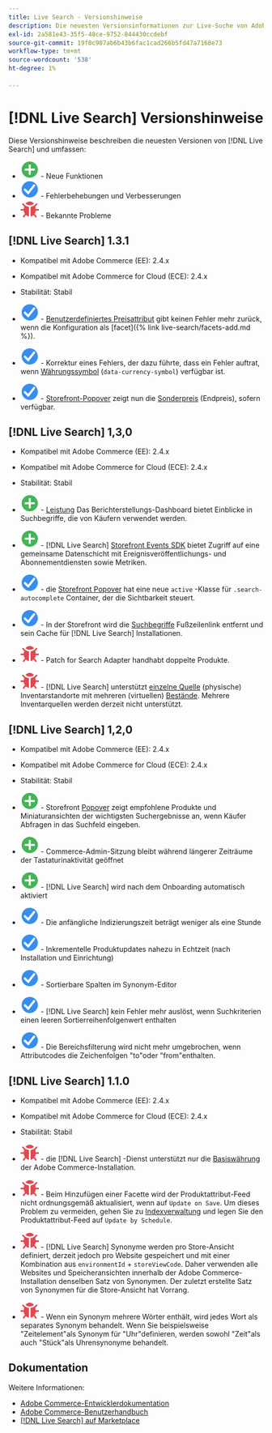 ```yaml
---
title: Live Search - Versionshinweise
description: Die neuesten Versionsinformationen zur Live-Suche von Adobe Commerce.
exl-id: 2a581e43-35f5-48ce-9752-844430ccdebf
source-git-commit: 19f0c987ab6b43b6fac1cad266b5fd47a7168e73
workflow-type: tm+mt
source-wordcount: '538'
ht-degree: 1%

---
```


# [!DNL Live Search] Versionshinweise

Diese Versionshinweise beschreiben die neuesten Versionen von [!DNL Live Search] und umfassen:

* ![Neu](../assets/new.svg) - Neue Funktionen
* ![Fehlerbehebung](../assets/fix.svg) - Fehlerbehebungen und Verbesserungen
* ![Fehler](../assets/bug.svg) - Bekannte Probleme

## [!DNL Live Search] 1.3.1

* Kompatibel mit Adobe Commerce (EE): 2.4.x
* Kompatibel mit Adobe Commerce for Cloud (ECE): 2.4.x
* Stabilität: Stabil

* ![Fehlerbehebung](../assets/fix.svg) - [Benutzerdefiniertes Preisattribut](https://docs.magento.com/user-guide/stores/attributes-input-types.html) gibt keinen Fehler mehr zurück, wenn die Konfiguration als [facet]({% link live-search/facets-add.md %}).
* ![Fehlerbehebung](../assets/fix.svg) - Korrektur eines Fehlers, der dazu führte, dass ein Fehler auftrat, wenn [Währungssymbol](https://docs.magento.com/user-guide/stores/currency-symbols.html) (`data-currency-symbol`) verfügbar ist.
* ![Fehlerbehebung](../assets/fix.svg) - [Storefront-Popover](storefront-popover.md) zeigt nun die [Sonderpreis](https://docs.magento.com/user-guide/catalog/product-price-special.html) (Endpreis), sofern verfügbar.

## [!DNL Live Search] 1,3,0

* Kompatibel mit Adobe Commerce (EE): 2.4.x
* Kompatibel mit Adobe Commerce for Cloud (ECE): 2.4.x
* Stabilität: Stabil

* ![Neu](../assets/new.svg) - [Leistung](https://docs.magento.com/user-guide/live-search/performance.html) Das Berichterstellungs-Dashboard bietet Einblicke in Suchbegriffe, die von Käufern verwendet werden.
* ![Neu](../assets/new.svg) - [!DNL Live Search] [Storefront Events SDK](https://devdocs.magento.com/shared-services/storefront-events-sdk.html) bietet Zugriff auf eine gemeinsame Datenschicht mit Ereignisveröffentlichungs- und Abonnementdiensten sowie Metriken.
* ![Fehlerbehebung](../assets/fix.svg) - die [Storefront Popover](https://devdocs.magento.com/live-search/storefront-popover.html) hat eine neue `active` -Klasse für `.search-autocomplete` Container, der die Sichtbarkeit steuert.
* ![Fehlerbehebung](../assets/fix.svg) - In der Storefront wird die [Suchbegriffe](https://docs.magento.com/user-guide/marketing/search-terms-popular.html) Fußzeilenlink entfernt und sein Cache für [!DNL Live Search] Installationen.
* ![Fehler](../assets/bug.svg) - Patch for Search Adapter handhabt doppelte Produkte.
* ![Fehler](../assets/bug.svg) - [!DNL Live Search] unterstützt [einzelne Quelle](https://docs.magento.com/user-guide/catalog/inventory-sources.html) (physische) Inventarstandorte mit mehreren (virtuellen) [Bestände](https://docs.magento.com/user-guide/catalog/inventory-stock.html). Mehrere Inventarquellen werden derzeit nicht unterstützt.

## [!DNL Live Search] 1,2,0

* Kompatibel mit Adobe Commerce (EE): 2.4.x
* Kompatibel mit Adobe Commerce for Cloud (ECE): 2.4.x
* Stabilität: Stabil

* ![Neu](../assets/new.svg) - Storefront [Popover](storefront-popover.md) zeigt empfohlene Produkte und Miniaturansichten der wichtigsten Suchergebnisse an, wenn Käufer Abfragen in das Suchfeld eingeben.
* ![Neu](../assets/new.svg) - Commerce-Admin-Sitzung bleibt während längerer Zeiträume der Tastaturinaktivität geöffnet
* ![Neu](../assets/new.svg) - [!DNL Live Search] wird nach dem Onboarding automatisch aktiviert
* ![Fehlerbehebung](../assets/fix.svg) - Die anfängliche Indizierungszeit beträgt weniger als eine Stunde
* ![Fehlerbehebung](../assets/fix.svg) - Inkrementelle Produktupdates nahezu in Echtzeit (nach Installation und Einrichtung)
* ![Fehlerbehebung](../assets/fix.svg) - Sortierbare Spalten im Synonym-Editor
* ![Fehlerbehebung](../assets/fix.svg) - [!DNL Live Search] kein Fehler mehr auslöst, wenn Suchkriterien einen leeren Sortierreihenfolgenwert enthalten
* ![Fehlerbehebung](../assets/fix.svg) - Die Bereichsfilterung wird nicht mehr umgebrochen, wenn Attributcodes die Zeichenfolgen &quot;to&quot;oder &quot;from&quot;enthalten.

## [!DNL Live Search] 1.1.0

* Kompatibel mit Adobe Commerce (EE): 2.4.x
* Kompatibel mit Adobe Commerce for Cloud (ECE): 2.4.x
* Stabilität: Stabil

* ![Fehler](../assets/bug.svg) - die [!DNL Live Search] -Dienst unterstützt nur die [Basiswährung](https://docs.magento.com/user-guide/stores/currency-configuration.html) der Adobe Commerce-Installation.
* ![Fehler](../assets/bug.svg) - Beim Hinzufügen einer Facette wird der Produktattribut-Feed nicht ordnungsgemäß aktualisiert, wenn auf `Update on Save`. Um dieses Problem zu vermeiden, gehen Sie zu [Indexverwaltung](https://docs.magento.com/user-guide/system/index-management.html) und legen Sie den Produktattribut-Feed auf `Update by Schedule`.
* ![Fehler](../assets/bug.svg) - [!DNL Live Search] Synonyme werden pro Store-Ansicht definiert, derzeit jedoch pro Website gespeichert und mit einer Kombination aus `environmentId` + `storeViewCode`. Daher verwenden alle Websites und Speicheransichten innerhalb der Adobe Commerce-Installation denselben Satz von Synonymen. Der zuletzt erstellte Satz von Synonymen für die Store-Ansicht hat Vorrang.
* ![Fehler](../assets/bug.svg) - Wenn ein Synonym mehrere Wörter enthält, wird jedes Wort als separates Synonym behandelt. Wenn Sie beispielsweise &quot;Zeitelement&quot;als Synonym für &quot;Uhr&quot;definieren, werden sowohl &quot;Zeit&quot;als auch &quot;Stück&quot;als Uhrensynonyme behandelt.

## Dokumentation

Weitere Informationen:

* [Adobe Commerce-Entwicklerdokumentation](https://devdocs.magento.com/)
* [Adobe Commerce-Benutzerhandbuch](https://docs.magento.com/user-guide/)
* [[!DNL Live Search] auf Marketplace](https://marketplace.magento.com/magento-live-search.html)
